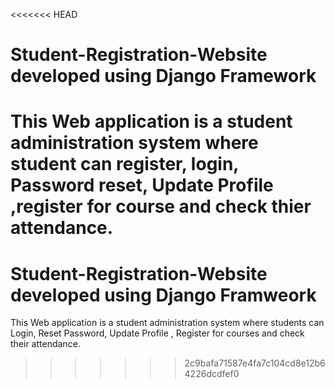 <<<<<<< HEAD
# Student-Registration-Website developed using Django Framework

This Web application is a student administration system where student can register, login, Password reset, Update Profile ,register for course and check thier attendance.
=======
# Student-Registration-Website developed using Django Framweork
This Web application is a student administration system where students can Login, Reset Password, Update Profile , Register for courses and check their attendance.
>>>>>>> 2c9bafa71587e4fa7c104cd8e12b64226dcdfef0
